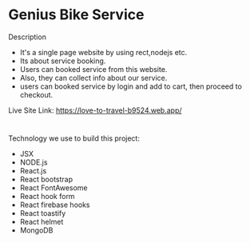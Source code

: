 # Genius Bike Service

Description

- It's a single page website by using rect,nodejs etc.
- Its about service booking.
- Users can booked service from this website.
- Also, they can collect info about our service.
- users can booked service by login and add to cart, then proceed to checkout.

Live Site Link: https://love-to-travel-b9524.web.app/

#

Technology we use to build this project:

- JSX
- NODE.js
- React.js
- React bootstrap
- React FontAwesome
- React hook form
- React firebase hooks
- React toastify
- React helmet
- MongoDB

